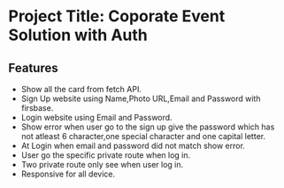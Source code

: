 # Project Title: Coporate Event Solution with Auth


## Features

- Show all the card from fetch API.
- Sign Up website using Name,Photo URL,Email and Password with firsbase.
- Login website using Email and Password.
- Show error when user go to the sign up give the password which has not atleast 6 character,one special character and one capital letter.
- At Login when email and password  did not match show error.
- User go the specific private route when log in.
- Two private route only see when user log in.
- Responsive for all device.
